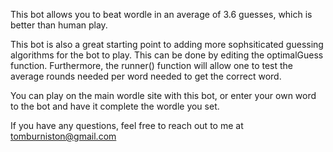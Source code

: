 This bot allows you to beat wordle in an average of 3.6 guesses, which is better than human play. 

This bot is also a great starting point to adding more sophsiticated guessing algorithms for the bot to play. This can be done by editing the optimalGuess
function. Furthermore, the runner() function will allow one to test the average rounds needed per word needed to get the correct word.

You can play on the main wordle site with this bot, or enter your own word to the bot and have it complete the wordle you set. 

If you have any questions, feel free to reach out to me at tomburniston@gmail.com
